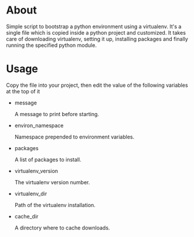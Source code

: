 # About

Simple script to bootstrap a python environment using a virtualenv. It's a
single file which is copied inside a python project and customized. It takes
care of downloading virtualenv, setting it up, installing packages and finally
running the specified python module.

# Usage

Copy the file into your project, then edit the value of the following variables
at the top of it

* message

    A message to print before starting.

* environ_namespace

    Namespace prepended to environment variables.

* packages

    A list of packages to install.

* virtualenv_version

    The virtualenv version number.

* virtualenv_dir

    Path of the virtualenv installation.

* cache_dir

    A directory where to cache downloads.
